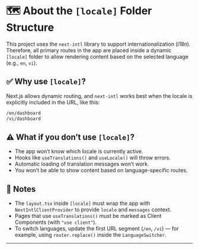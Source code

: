 # 🗺️ About the `[locale]` Folder Structure

This project uses the `next-intl` library to support internationalization (i18n). Therefore, all primary routes in the app are placed inside a dynamic `[locale]` folder to allow rendering content based on the selected language (e.g., `en`, `vi`).

## ✅ Why use `[locale]`?

Next.js allows dynamic routing, and `next-intl` works best when the locale is explicitly included in the URL, like this:

```bash
/en/dashboard
/vi/dashboard
```

## ⚠️ What if you don’t use `[locale]`?

- The app won’t know which locale is currently active.
- Hooks like `useTranslations()` and `useLocale()` will throw errors.
- Automatic loading of translation messages won’t work.
- You won’t be able to show content based on language-specific routes.

## 📌 Notes

- The `layout.tsx` inside `[locale]` must wrap the app with `NextIntlClientProvider` to provide `locale` and `messages` context.
- Pages that use `useTranslations()` must be marked as Client Components (with `"use client"`).
- To switch languages, update the first URL segment (`/en`, `/vi`) — for example, using `router.replace()` inside the `LanguageSwitcher`.

---
